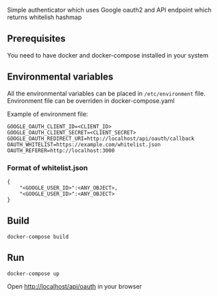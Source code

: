 Simple authenticator which uses Google oauth2 and API endpoint which returns whitelish hashmap

## Prerequisites

You need to have docker and docker-compose installed in your system

## Environmental variables

All the environmental variables can be placed in `/etc/environment` file.
Environment file can be overriden in docker-compose.yaml

Example of environment file:

```
GOOGLE_OAUTH_CLIENT_ID=<CLIENT_ID>
GOOGLE_OAUTH_CLIENT_SECRET=<CLIENT_SECRET>
GOOGLE_OAUTH_REDIRECT_URI=http://localhost/api/oauth/callback
OAUTH_WHITELIST=https://example.com/whitelist.json
OAUTH_REFERER=http://localhost:3000
```

### Format of whitelist.json

```
{
	"<GOOGLE_USER_ID>":<ANY_OBJECT>,
	"<GOOGLE_USER_ID>":<ANY_OBJECT>
}
```

## Build

```
docker-compose build
```

## Run

```
docker-compose up
```

Open [http://localhost/api/oauth](http://localhost/api/oauth) in your browser
